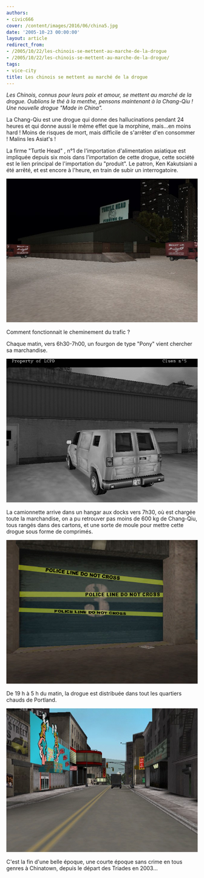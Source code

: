 ```yaml
---
authors:
- civic666
cover: /content/images/2016/06/china5.jpg
date: '2005-10-23 00:00:00'
layout: article
redirect_from:
- /2005/10/22/les-chinois-se-mettent-au-marche-de-la-drogue
- /2005/10/22/les-chinois-se-mettent-au-marche-de-la-drogue/
tags:
- vice-city
title: Les chinois se mettent au marché de la drogue
---
```



_Les Chinois, connus pour leurs paix et amour, se mettent au marché de la drogue. Oublions le thé à la menthe, pensons maintenant à la Chang-Qiu ! Une nouvelle drogue "Made in China"._

La Chang-Qiu est une drogue qui donne des hallucinations pendant 24 heures et qui donne aussi le même effet que la morphine, mais...en moins hard ! Moins de risques de mort, mais difficile de s'arrêter d'en consommer ! Malins les Asiat's !

La firme "Turtle Head" , n°1 de l'importation d'alimentation asiatique est impliquée depuis six mois dans l'importation de cette drogue, cette société est le lien principal de l'importation du "produit". Le patron, Ken Kakutsiani a été arrêté, et est encore à l'heure, en train de subir un interrogatoire.

![](/content/images/2005/01/china1.jpg)

Comment fonctionnait le cheminement du trafic ?

Chaque matin, vers 6h30-7h00, un fourgon de type "Pony" vient chercher sa marchandise.

![](/content/images/2005/01/china2.jpg)

La camionnette arrive dans un hangar aux docks vers 7h30, où est chargée toute la marchandise, on a pu retrouver pas moins de 600 kg de Chang-Qiu, tous rangés dans des cartons, et une sorte de moule pour mettre cette drogue sous forme de comprimés.

![](/content/images/2005/01/china3.jpg)

De 19 h à 5 h du matin, la drogue est distribuée dans tout les quartiers chauds de Portland.

![](/content/images/2005/01/china4.jpg)

C'est la fin d'une belle époque, une courte époque sans crime en tous genres à Chinatown, depuis le départ des Triades en 2003...